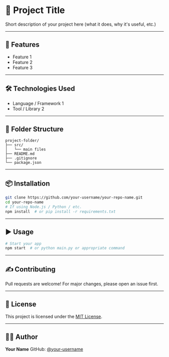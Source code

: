 # 📘 Project Title

Short description of your project here (what it does, why it's useful, etc.)

---

## 🚀 Features

* Feature 1
* Feature 2
* Feature 3

---

## 🛠️ Technologies Used

* Language / Framework 1
* Tool / Library 2

---

## 📂 Folder Structure

```
project-folder/
├── src/
│   └── main files
├── README.md
├── .gitignore
└── package.json
```

---

## 📦 Installation

```bash
git clone https://github.com/your-username/your-repo-name.git
cd your-repo-name
# If using Node.js / Python / etc.
npm install  # or pip install -r requirements.txt
```

---

## ▶️ Usage

```bash
# Start your app
npm start  # or python main.py or appropriate command
```

---

## ✍️ Contributing

Pull requests are welcome! For major changes, please open an issue first.

---

## 📄 License

This project is licensed under the [MIT License](LICENSE).

---

## 🙋‍♂️ Author

**Your Name**
GitHub: [@your-username](https://github.com/your-username)
